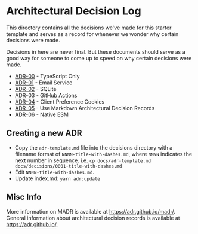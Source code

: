 # Architectural Decision Log

This directory contains all the decisions we've made for this starter template
and serves as a record for whenever we wonder why certain decisions were made.

Decisions in here are never final. But these documents should serve as a good
way for someone to come up to speed on why certain decisions were made.

<!-- adrlog -->

* [ADR-00](00-typescript-only.md) - TypeScript Only
* [ADR-01](01-email-service.md) - Email Service
* [ADR-02](02-sqlite.md) - SQLite
* [ADR-03](03-github-actions.md) - GitHub Actions
* [ADR-04](04-client-pref-cookies.md) - Client Preference Cookies
* [ADR-05](05-use-markdown-architectural-decision-records.md) - Use Markdown Architectural Decision Records
* [ADR-06](06-native-esm.md) - Native ESM

<!-- adrlogstop -->

## Creating a new ADR

- Copy the `adr-template.md` file into the decisions directory with a filename
  format of `NNNN-title-with-dashes.md`, where `NNNN` indicates the next number
  in sequence. i.e.
  `cp docs/adr-template.md docs/decisions/0001-title-with-dashes.md`
- Edit `NNNN-title-with-dashes.md`.
- Update index.md: `yarn adr:update`

## Misc Info

More information on MADR is available at <https://adr.github.io/madr/>. General
information about architectural decision records is available at
<https://adr.github.io/>.
